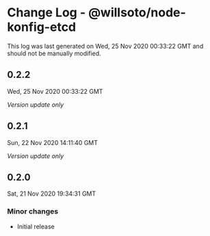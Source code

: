 # Change Log - @willsoto/node-konfig-etcd

This log was last generated on Wed, 25 Nov 2020 00:33:22 GMT and should not be manually modified.

## 0.2.2
Wed, 25 Nov 2020 00:33:22 GMT

_Version update only_

## 0.2.1
Sun, 22 Nov 2020 14:11:40 GMT

_Version update only_

## 0.2.0
Sat, 21 Nov 2020 19:34:31 GMT

### Minor changes

- Initial release

